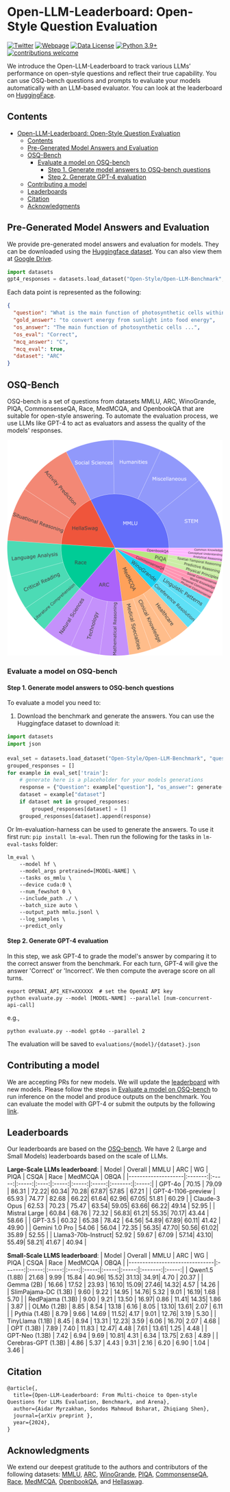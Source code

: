 # Open-LLM-Leaderboard: Open-Style Question Evaluation

[![Twitter](https://img.shields.io/twitter/url/https/twitter.com/open_llm_lb.svg?style=social&label=Follow%20%40open_llm_lb)](https://x.com/open_llm_lb)
[![Webpage](https://img.shields.io/badge/webpage%20-8A2BE2)](https://vila-lab.github.io/Open-LLM-Leaderboard-Website/)
[![Data License](https://img.shields.io/badge/License-CC%20BY%204.0-lightgrey.svg)](https://creativecommons.org/licenses/by/4.0/)
[![Python 3.9+](https://img.shields.io/badge/python-3.9+-blue.svg)](https://www.python.org/downloads/release/python-390/)
[![contributions welcome](https://img.shields.io/badge/contributions-welcome-brightgreen.svg?style=flat)](https://github.com/VILA-Lab/Open-LLM-Leaderboard/issues)

We introduce the Open-LLM-Leaderboard to track various LLMs’ performance on open-style questions and reflect their true capability.
You can use OSQ-bench questions and prompts to evaluate your models automatically with an LLM-based evaluator.
You can look at the leaderboard on [HuggingFace](https://huggingface.co/spaces/Open-Style/OSQ-Leaderboard). 

## Contents
- [Open-LLM-Leaderboard: Open-Style Question Evaluation](#open-llm-leaderboard-open-style-question-evaluation)
  - [Contents](#contents)
  - [Pre-Generated Model Answers and Evaluation](#pre-generated-model-answers-and-evaluation)
  - [OSQ-Bench](#osq-bench)
    - [Evaluate a model on OSQ-bench](#evaluate-a-model-on-osq-bench)
      - [Step 1. Generate model answers to OSQ-bench questions](#step-1-generate-model-answers-to-osq-bench-questions)
      - [Step 2. Generate GPT-4 evaluation](#step-2-generate-gpt-4-evaluation)
  - [Contributing a model](#contributing-a-model)
  - [Leaderboards](#leaderboards)
  - [Citation](#citation)
  - [Acknowledgments](#acknowledgments)

## Pre-Generated Model Answers and Evaluation
We provide pre-generated model answers and evaluation for models. 
They can be downloaded using the [Huggingface dataset](https://huggingface.co/datasets/Open-Style/Open-LLM-Benchmark).
You can also view them at [Google Drive](https://drive.google.com/drive/folders/1onO68rKkpKGxO8xXSZqPdMJUq3Mbqkaq?usp=sharing).
```python
import datasets
gpt4_responses = datasets.load_dataset("Open-Style/Open-LLM-Benchmark", "gpt4")
```
Each data point is represented as the following:
```json
{
  "question": "What is the main function of photosynthetic cells within a plant?",
  "gold_answer": "to convert energy from sunlight into food energy",
  "os_answer": "The main function of photosynthetic cells ...",
  "os_eval": "Correct",
  "mcq_answer": "C",
  "mcq_eval": true,
  "dataset": "ARC"
}
```
## OSQ-Bench
OSQ-bench is a set of questions from datasets MMLU, ARC, WinoGrande, PIQA, CommonsenseQA, Race, MedMCQA, and OpenbookQA that are suitable for open-style answering.
To automate the evaluation process, we use LLMs like GPT-4 to act as evaluators and assess the quality of the models' responses.

<div align=center>
<img width="580" src="assets/data_distribution.png"/>
</div>

### Evaluate a model on OSQ-bench

#### Step 1. Generate model answers to OSQ-bench questions
To evaluate a model you need to:

1. Download the benchmark and generate the answers. You can use the Huggingface dataset to download it:
```python
import datasets
import json

eval_set = datasets.load_dataset("Open-Style/Open-LLM-Benchmark", "questions")
grouped_responses = []
for example in eval_set['train']:
    # generate here is a placeholder for your models generations
    response = {"Question": example["question"], "os_answer": generate(example["question"]), "dataset": example["dataset"]}
    dataset = example["dataset"]
    if dataset not in grouped_responses:
        grouped_responses[dataset] = []
    grouped_responses[dataset].append(response)
```
Or lm-evaluation-harness can be used to generate the answers. To use it first run: `pip install lm-eval`. Then run the following for the tasks in `lm-eval-tasks` folder:
```
lm_eval \
    --model hf \
    --model_args pretrained=[MODEL-NAME] \
    --tasks os_mmlu \
    --device cuda:0 \
    --num_fewshot 0 \
    --include_path ./ \
    --batch_size auto \
    --output_path mmlu.jsonl \
    --log_samples \
    --predict_only 
```
#### Step 2. Generate GPT-4 evaluation
In this step, we ask GPT-4 to grade the model's answer by comparing it to the correct answer from the benchmark.
For each turn, GPT-4 will give the answer 'Correct' or 'Incorrect'. We then compute the average score on all turns.
```
export OPENAI_API_KEY=XXXXXX  # set the OpenAI API key
python evaluate.py --model [MODEL-NAME] --parallel [num-concurrent-api-call]
```
e.g.,
```
python evaluate.py --model gpt4o --parallel 2
```
The evaluation will be saved to `evaluations/{model}/{dataset}.json`

## Contributing a model
We are accepting PRs for new models. We will update the [leaderboard](#leaderboards) with new models.
Please follow the steps in [Evaluate a model on OSQ-bench](#evaluate-a-model-on-osq-bench) to run inference on the model and produce
outputs on the benchmark. You can evaluate the model with GPT-4 or submit the outputs by the following [link](https://forms.gle/t9kWnC5JZ81u4Luu9). 

## Leaderboards
Our leaderboards are based on the [OSQ-bench](#osq-bench). We have 2 (Large and Small Models) leaderboards based on the scale of LLMs.

**Large-Scale LLMs leaderboard**:
| Model              | Overall | MMLU  | ARC   | WG   | PIQA  | CSQA  | Race  | MedMCQA | OBQA  |
|--------------------|:-------:|:-----:|:-----:|:----:|:-----:|:-----:|:-----:|:-------:|:-----:|
| GPT-4o             |  70.15  | 79.09 | 86.31 | 72.22|  60.34|  70.28|  67.87|   57.85 | 67.21 |
| GPT-4-1106-preview |  65.93  | 74.77 | 82.68 | 66.22|  61.64|  62.96|  67.05|   51.81 | 60.29 |
| Claude-3 Opus      |  62.53  | 70.23 | 75.47 | 63.54|  59.05|  63.66|  66.22|   49.14 | 52.95 |
| Mistral Large      |  60.84  | 68.76 | 72.32 | 56.83|  61.21|  55.35|  70.17|   43.44 | 58.66 |
| GPT-3.5            |  60.32  | 65.38 | 78.42 | 64.56|  54.89|  67.89|  60.11|   41.42 | 49.90 |
| Gemini 1.0 Pro     |  54.06  | 56.04 | 72.35 | 56.35|  47.70|  50.56|  61.02|   35.89 | 52.55 |
| Llama3-70b-Instruct|  52.92  | 59.67 | 67.09 | 57.14|  43.10|  55.49|  58.21|   41.67 | 40.94 |


**Small-Scale LLMS leaderboard**:
| Model                         | Overall | MMLU  | ARC   | WG   | PIQA  | CSQA  | Race  | MedMCQA | OBQA  |
|-------------------------------|:-------:|:-----:|:-----:|:----:|:-----:|:-----:|:-----:|:-------:|:-----:|
| Qwen1.5 (1.8B)                 |  21.68  | 9.99  | 15.84 | 40.96|  15.52|  31.13|  34.91|   4.70  | 20.37 |
| Gemma (2B)                     |  16.66  | 17.52 | 23.93 | 16.10|  15.09|  27.46|  14.32|   4.57  | 14.26 |
| SlimPajama-DC (1.3B)           |  9.60   | 9.22  | 14.95 | 14.76|  5.32 |  9.01 |  16.19|   1.68  | 5.70  |
| RedPajama (1.3B)               |  9.00   | 9.21  | 13.50 | 16.97|  0.86 |  11.41|  14.35|   1.86  | 3.87  |
| OLMo (1.2B)                    |  8.85   | 8.54  | 13.18 | 6.16 |  8.05 |  13.10|  13.61|   2.07  | 6.11  |
| Pythia (1.4B)                  |  8.79   | 9.66  | 14.69 | 11.52|  4.17 |  9.01 |  12.76|   3.19  | 5.30  |
| TinyLlama (1.1B)               |  8.45   | 8.94  | 13.31 | 12.23|  3.59 |  6.06 |  16.70|   2.07  | 4.68  |
| OPT (1.3B)                     |  7.89   | 7.40  | 11.83 | 12.47|  4.48 |  7.61 |  13.61|   1.25  | 4.48  |
| GPT-Neo (1.3B)                 |  7.42   | 6.94  | 9.69  | 10.81|  4.31 |  6.34 |  13.75|   2.63  | 4.89  |
| Cerebras-GPT (1.3B)            |  4.86   | 5.37  | 4.43  | 9.31 |  2.16 |  6.20 |  6.90 |   1.04  | 3.46  |

## Citation

```
@article{,
  title={Open-LLM-Leaderboard: From Multi-choice to Open-style Questions for LLMs Evaluation, Benchmark, and Arena},
  author={Aidar Myrzakhan, Sondos Mahmoud Bsharat, Zhiqiang Shen},
  journal={arXiv preprint },
  year={2024},
}
```

## Acknowledgments
We extend our deepest gratitude to the authors and contributors of the following datasets: [MMLU](https://github.com/hendrycks/test), [ARC](https://allenai.org/data/arc), [WinoGrande](https://winogrande.allenai.org/), [PIQA](https://leaderboard.allenai.org/physicaliqa/submissions/get-started), [CommonsenseQA](https://www.tau-nlp.sites.tau.ac.il/commonsenseqa), [Race](https://www.cs.cmu.edu/~glai1/data/race/), [MedMCQA](https://medmcqa.github.io/), [OpenbookQA](https://allenai.org/data/open-book-qa), and [Hellaswag](https://rowanzellers.com/hellaswag/).
